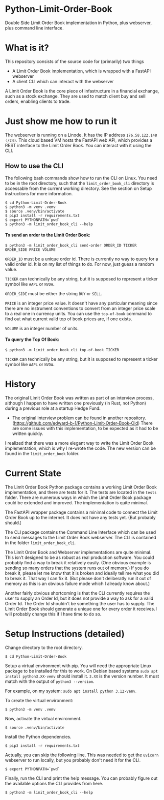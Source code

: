 # Python-Limit-Order-Book

Double Side Limit Order Book implementation in Python, plus webserver, plus command line interface.

# What is it?

This repository consists of the source code for (primarily) two things

- A Limit Order Book implementation, which is wrapped with a FastAPI webserver
- A client CLI which can interact with the webserver

A Limit Order Book is the core piece of infastructure in a financial exchange, such as a stock exchange. They are used to match client buy and sell orders, enabling clients to trade.

# Just show me how to run it

The webserver is running on a Linode. It has the IP address `176.58.122.148 (/24)`. This cloud based VM hosts the FastAPI web API, which provides a REST interface to the Limit Order Book. You can interact with it using the CLI.

## How to use the CLI

The following bash commands show how to run the CLI on Linux. You need to be in the root directory, such that the `limit_order_book_cli` directory is accessable from the current working directory. See the section on Setup Instructions for more information.

```
$ cd Python-Limit-Order-Book
$ python3 -m venv .venv
$ source .venv/bin/activate
$ pip3 install -r requirements.txt
$ export PYTHONPATH=`pwd`
$ python3 -m limit_order_book_cli --help
```

#### To send an order to the Limit Order Book:

```
$ python3 -m limit_order_book_cli send-order ORDER_ID TICKER ORDER_SIDE PRICE VOLUME
```

`ORDER_ID` must be a unique order id. There is currently no way to query for a valid order id. It is on my list of things to do. For now, just guess a random value.

`TICKER` can technically be any string, but it is supposed to represent a ticker symbol like `AAPL` or `NVDA`.

`ORDER_SIDE` must be either the string `BUY` or `SELL`.

`PRICE` is an integer price value. It doesn't have any particular meaning since there are no instrument conventions to convert from an integer price scale to a real one in currency units. You can use the `top-of-book` command to find out what current valid top of book prices are, if one exists.

`VOLUME` is an integer number of units.

#### To query the Top Of Book:

```
$ python3 -m limit_order_book_cli top-of-book TICKER
```

`TICKER` can technically be any string, but it is supposed to represent a ticker symbol like `AAPL` or `NVDA`.


# History

The original Limit Order Book was written as part of an interview process, although I happen to have written one previously (in Rust, not Python) during a previous role at a startup Hedge Fund.

- The original interview problem can be found in another repository. (https://github.com/edward-b-1/Python-Limit-Order-Book-Old) There are some issues with this implementation, to be expected as it had to be written quickly.

I realized that there was a more elegant way to write the Limit Order Book implementation, which is why I re-wrote the code. The new version can be found in the `limit_order_book` folder.

# Current State

The Limit Order Book Python package contains a working Limit Order Book implementation, and there are tests for it. The tests are located in the `tests` folder. There are numerous ways in which the Limit Order Book package could be extended and improved. The implementation is quite minimal.

The FastAPI wrapper package contains a minimal code to connect the Limit Order Book up to the internet. It does not have any tests yet. (But probably should.)

The CLI package contains the Command Line Interface which can be used to send messages to the Limit Order Book webserver. The CLI is contained in the folder `limit_order_book_cli`.

The Limit Order Book and Webserver implementations are quite minimal. This isn't designed to be as robust as real production software. You could probably find a way to break it relatively easily. (One obvious example is sending so many orders that the system runs out of memory.) If you do break it, please let me know that it is broken and ideally tell me what you did to break it. That way I can fix it. (But please don't deliberatly run it out of memory as this is an obvious failure mode which I already know about.)

Another fairly obvious shortcoming is that the CLI currently requires the user to supply an Order Id, but it does not provide a way to ask for a valid Order Id. The Order Id shouldn't be something the user has to supply. The Limit Order Book should generate a unique one for every order it receives. I will probably change this if I have time to do so.

# Setup Instructions (detailed)

Change directory to the root directory.

```
$ cd Python-Limit-Order-Book
```

Setup a virtual environment with pip. You will need the appropriate Linux package to be installed for this to work. On Debian based systems `sudo apt install python3.XX-venv` should install it. `3.XX` is the version number. It must match with the output of `python3 --version`.

For example, on my system: `sudo apt install python 3.12-venv`.

To create the virtual environment:

```
$ python3 -m venv .venv
```

Now, activate the virtual environment.

```
$ source .venv/bin/activate
```

Install the Python dependencies.

```
$ pip3 install -r requirements.txt
```

Actually, you can skip the following line. This was needed to get the `uvicorn` webserver to run locally, but you probably don't need it for the CLI.

```
$ export PYTHONPATH=`pwd`
```

Finally, run the CLI and print the help message. You can probably figure out the available options the CLI provides from here.

```
$ python3 -m limit_order_book_cli --help
```
